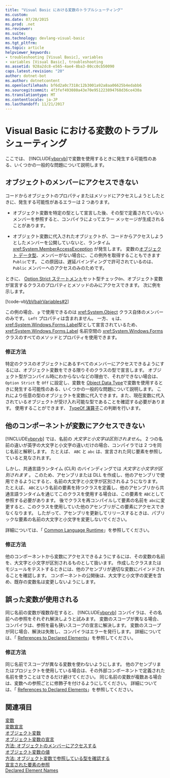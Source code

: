 ```yaml
---
title: "Visual Basic における変数のトラブルシューティング"
ms.custom: 
ms.date: 07/20/2015
ms.prod: .net
ms.reviewer: 
ms.suite: 
ms.technology: devlang-visual-basic
ms.tgt_pltfrm: 
ms.topic: article
helpviewer_keywords:
- troubleshooting [Visual Basic], variables
- variables [Visual Basic], troubleshooting
ms.assetid: 928a2dc8-e565-4ae4-8ba3-80cc0cb50090
caps.latest.revision: "20"
author: dotnet-bot
ms.author: dotnetcontent
ms.openlocfilehash: bf6d2a0c7318c12b3001a92a8aa06625b4edabb6
ms.sourcegitcommit: 4f3fef493080a43e70e951223894768d36ce430a
ms.translationtype: MT
ms.contentlocale: ja-JP
ms.lasthandoff: 11/21/2017
---
```

# <a name="troubleshooting-variables-in-visual-basic"></a>Visual Basic における変数のトラブルシューティング
ここでは、 [!INCLUDE[vbprvb](~/includes/vbprvb-md.md)]で変数を使用するときに発生する可能性のある、いくつかの一般的な問題について説明します。  
  
## <a name="unable-to-access-members-of-an-object"></a>オブジェクトのメンバーにアクセスできない  
 コードからオブジェクトのプロパティまたはメソッドにアクセスしようとしたときに、発生する可能性があるエラーは 2 つあります。  
  
-   オブジェクト変数を特定の型として宣言した後、その型で定義されていないメンバーを参照すると、コンパイラによってエラー メッセージが生成されることがあります。  
  
-   オブジェクト変数に代入されたオブジェクトが、コードからアクセスしようとしたメンバーを公開していないと、ランタイム <xref:System.MemberAccessException> が発生します。 変数の[オブジェクト データ型](../../../../visual-basic/language-reference/data-types/object-data-type.md)、メンバーがない場合に、この例外を取得することもできます`Public`です。 この原因は、遅延バインディングで許可されているのは、 `Public` メンバーへのアクセスのみのためです。  
  
 ときに、 [Option Strict ステートメント](../../../../visual-basic/language-reference/statements/option-strict-statement.md)セット型チェック`On`、オブジェクト変数が宣言するクラスのプロパティとメソッドのみにアクセスできます。 次に例を示します。  

 [!code-vb[VbVbalrVariables#2](../../../../visual-basic/programming-guide/language-features/variables/codesnippet/VisualBasic/troubleshooting-variables_1.vb)]  
  
 この例の場合、 `p` で使用できるのは <xref:System.Object> クラス自体のメンバーのみです。 `Left` プロパティは含まれません。 一方、 `q` は、 <xref:System.Windows.Forms.Label>型として宣言されているため、 <xref:System.Windows.Forms.Label> 名前空間の <xref:System.Windows.Forms> クラスのすべてのメソッドとプロパティを使用できます。  
  
### <a name="correct-approach"></a>修正方法  
 特定のクラスのオブジェクトにあるすべてのメンバーにアクセスできるようにするには、オブジェクト変数をできる限りそのクラスの型で宣言します。 オブジェクト型がコンパイル時にわからないなどの理由で、それができない場合は、 `Option Strict` を `Off` に設定し、変数を [Object Data Type](../../../../visual-basic/language-reference/data-types/object-data-type.md)で変数を使用するときに発生する可能性のある、いくつかの一般的な問題について説明します。 これにより任意の型のオブジェクトを変数に代入できます。また、現在変数に代入されているオブジェクトが受け入れ可能な型であることを確認する必要があります。 使用することができます、 [TypeOf 演算子](../../../../visual-basic/language-reference/operators/typeof-operator.md)この判断を行います。  
  
## <a name="other-components-cannot-access-your-variable"></a>他のコンポーネントが変数にアクセスできない  
 [!INCLUDE[vbprvb](~/includes/vbprvb-md.md)] では、名前の *大文字と小文字は区別されません*。 2 つの名前の違いが英字の大文字と小文字の違いだけの場合、コンパイラでは 2 つを同じ名前と解釈します。 たとえば、 `ABC` と `abc` は、宣言された同じ要素を参照していると見なされます。  
  
 しかし、共通言語ランタイム (CLR) のバインディングでは *大文字と小文字が区別されます* 。 このため、アセンブリまたは DLL を作成し、他のアセンブリで使用できるようにすると、名前の大文字と小文字が区別されるようになります。 たとえば、 `ABC`という名前の要素を持つクラスを定義し、他のアセンブリから共通言語ランタイムを通じてこのクラスを使用する場合は、この要素を `ABC`として参照する必要があります。 後でクラスを再コンパイルして要素の名前を `abc`に変更すると、このクラスを使用していた他のアセンブリがこの要素にアクセスできなくなります。 したがって、アセンブリを更新してリリースするときは、パブリックな要素の名前の大文字と小文字を変更しないでください。  
  
 詳細については、「 [Common Language Runtime](../../../../standard/clr.md)」を参照してください。  
  
### <a name="correct-approach"></a>修正方法  
 他のコンポーネントから変数にアクセスできるようにするには、その変数の名前を、大文字と小文字が区別されるものとして扱います。 作成したクラスまたはモジュールをテストするときには、他のアセンブリが適切な変数にバインドされることを確認します。 コンポーネントの公開後は、大文字と小文字の変更を含め、既存の変数名は変更しないようにします。  
  
## <a name="wrong-variable-being-used"></a>誤った変数が使用される  
 同じ名前の変数が複数存在すると、 [!INCLUDE[vbprvb](~/includes/vbprvb-md.md)] コンパイラは、その名前への参照をそれぞれ解決しようと試みます。 変数のスコープが異なる場合、コンパイラは、参照を最も狭いスコープの宣言に解決します。 変数のスコープが同じ場合、解決は失敗し、コンパイラはエラーを発行します。 詳細については、「 [References to Declared Elements](../../../../visual-basic/programming-guide/language-features/declared-elements/references-to-declared-elements.md)」を参照してください。  
  
### <a name="correct-approach"></a>修正方法  
 同じ名前でスコープが異なる変数を使わないようにします。 他のアセンブリまたはプロジェクトを使用している場合は、その外部コンポーネントで定義された名前を使うことはできるだけ避けてください。 同じ名前の変数が複数ある場合は、変数への参照ごとに修飾子を付けるようにしてください。 詳細については、「 [References to Declared Elements](../../../../visual-basic/programming-guide/language-features/declared-elements/references-to-declared-elements.md)」を参照してください。  
  
## <a name="see-also"></a>関連項目  
 [変数](../../../../visual-basic/programming-guide/language-features/variables/index.md)  
 [変数宣言](../../../../visual-basic/programming-guide/language-features/variables/variable-declaration.md)  
 [オブジェクト変数](../../../../visual-basic/programming-guide/language-features/variables/object-variables.md)  
 [オブジェクト変数の宣言](../../../../visual-basic/programming-guide/language-features/variables/object-variable-declaration.md)  
 [方法: オブジェクトのメンバーにアクセスする](../../../../visual-basic/programming-guide/language-features/variables/how-to-access-members-of-an-object.md)  
 [オブジェクト変数の値](../../../../visual-basic/programming-guide/language-features/variables/object-variable-values.md)  
 [方法: オブジェクト変数で参照している型を確認する](../../../../visual-basic/programming-guide/language-features/variables/how-to-determine-what-type-an-object-variable-refers-to.md)  
 [宣言された要素の参照](../../../../visual-basic/programming-guide/language-features/declared-elements/references-to-declared-elements.md)  
 [Declared Element Names](../../../../visual-basic/programming-guide/language-features/declared-elements/declared-element-names.md)
